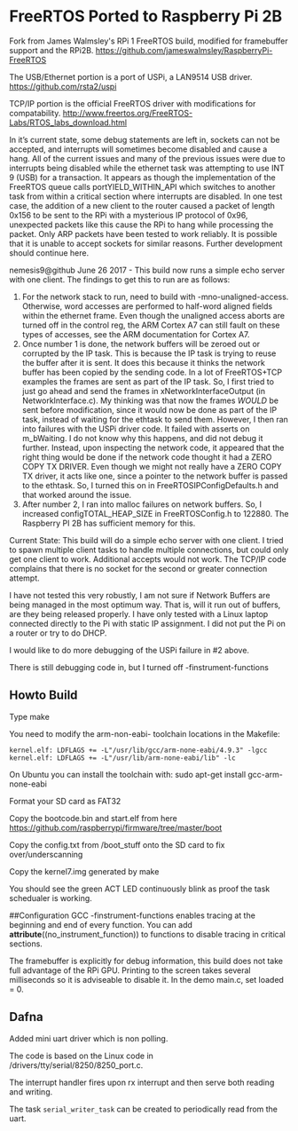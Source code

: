# FreeRTOS Ported to Raspberry Pi 2B

Fork from James Walmsley's RPi 1 FreeRTOS build, modified for framebuffer support and the RPi2B.
https://github.com/jameswalmsley/RaspberryPi-FreeRTOS

The USB/Ethernet portion is a port of USPi, a LAN9514 USB driver.
https://github.com/rsta2/uspi

TCP/IP portion is the official FreeRTOS driver with modifications for compatability.
http://www.freertos.org/FreeRTOS-Labs/RTOS_labs_download.html

In it’s current state, some debug statements are left in, sockets can not be accepted, and interrupts will sometimes become disabled and cause a hang. All of the current issues and many of the previous issues were due to interrupts being disabled while the ethernet task was attempting to use INT 9 (USB) for a transaction. It appears as though the implementation of the FreeRTOS queue calls portYIELD_WITHIN_API which switches to another task from within a critical section where interrupts are disabled. In one test case, the addition of a new client to the router caused a packet of length 0x156 to be sent to the RPi with a mysterious IP protocol of 0x96, unexpected packets like this cause the RPi to hang while processing the packet. Only ARP packets have been tested to work reliably. It is possible that it is unable to accept sockets for similar reasons. Further development should continue here.

nemesis9@github June 26 2017 - This build now runs a simple echo server with one client.  The findings to get this to run are as follows:  
1.  For the network stack to run, need to build with -mno-unaligned-access. Otherwise, word accesses are performed to half-word aligned fields within the ethernet frame.  Even though the unaligned access aborts are turned off in the control reg, the ARM Cortex A7 can still fault on these types of accesses, see the ARM documentation for Cortex A7. 
2. Once number 1 is done, the network buffers will be zeroed out or corrupted by the IP task. This is because the IP task is trying to reuse the buffer after it is sent.  It does this because it thinks the network buffer has been copied by the sending code.  In a lot of FreeRTOS+TCP examples the frames are sent as part of the IP task. So, I first tried to just go ahead and send the frames in xNetworkInterfaceOutput (in NetworkInterface.c).  My thinking was that now the frames *WOULD* be sent before modification, since it would now be done as part of the IP task, instead of waiting for the ethtask to send them.  However, I then ran into failures with the USPi driver code. It failed with asserts on m_bWaiting. I do not know why this happens, and did not debug it further.  Instead, upon inspecting the network code, it appeared that the right thing would be done if the network code thought it had a ZERO COPY TX DRIVER.  Even though we might not really have a ZERO COPY TX driver, it acts like one, since a pointer to the network buffer is passed to the ethtask.  So, I turned this on in FreeRTOSIPConfigDefaults.h and that worked around the issue.
3. After number 2, I ran into malloc failures on network buffers.  So, I increased configTOTAL_HEAP_SIZE in FreeRTOSConfig.h to 122880.  The Raspberry PI 2B has sufficient memory for this.

Current State:  This build will do a simple echo server with one client.  I tried to spawn multiple client tasks to handle multiple connections, but could only get one client to work. Additional accepts would not work.  The TCP/IP code complains that there is no socket for the second or greater connection attempt.

I have not tested this very robustly, I am not sure if Network Buffers are being managed in the most optimum way. That is, will it run out of buffers,  are they being released properly.  I have only tested with a Linux laptop connected directly to the Pi with static IP assignment.  I did not put the Pi on a router or try to do DHCP. 

I would like to do more debugging of the USPi failure in #2 above.      

There is still debugging code in, but I turned off -finstrument-functions

## Howto Build

Type make

You need to modify the arm-non-eabi- toolchain locations in the Makefile:

    kernel.elf: LDFLAGS += -L"/usr/lib/gcc/arm-none-eabi/4.9.3" -lgcc
    kernel.elf: LDFLAGS += -L"/usr/lib/arm-none-eabi/lib" -lc

On Ubuntu you can install the toolchain with: sudo apt-get install gcc-arm-none-eabi

Format your SD card as FAT32

Copy the bootcode.bin and start.elf from here https://github.com/raspberrypi/firmware/tree/master/boot

Copy the config.txt from /boot_stuff onto the SD card to fix over/underscanning

Copy the kernel7.img generated by make

You should see the green ACT LED continuously blink as proof the task schedualer is working.

##Configuration
GCC -finstrument-functions enables tracing at the beginning and end of every function. You can add __attribute__((no_instrument_function)) to functions to disable tracing in critical sections.

The framebuffer is explicitly for debug information, this build does not take full advantage of the RPi GPU. Printing to the screen takes several milliseconds so it is adviseable to disable it. In the demo main.c, set loaded = 0.

## Dafna
Added mini uart driver which is non polling.

The code is based on the Linux code in /drivers/tty/serial/8250/8250_port.c.

The interrupt handler fires upon rx interrupt and then serve both reading and writing.

The task `serial_writer_task` can be created to periodically read from the uart.
